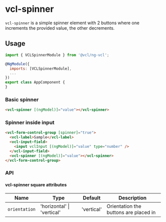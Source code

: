 # vcl-spinner

`vcl-spinner` is a simple spinner element with 2 buttons where one increments the provided value, the other decrements.

## Usage

```js
import { VCLSpinnerModule } from '@vcl/ng-vcl';

@NgModule({
  imports: [VCLSpinnerModule],
  ...
})
export class AppComponent {
}
```

### Basic spinner

```html
<vcl-spinner [(ngModel)]="value"></vcl-spinner>
```

### Spinner inside input

```html
<vcl-form-control-group [spinner]="true">
  <vcl-label>Sample</vcl-label>
  <vcl-input-field>
    <input vclInput [(ngModel)]="value" type="number" />
  </vcl-input-field>
  <vcl-spinner [(ngModel)]="value"></vcl-spinner>
</vcl-form-control-group>
```

### API

#### vcl-spinner square attributes

| Name          | Type                       | Default    | Description                           |
| ------------- | -------------------------- | ---------- | ------------------------------------- |
| `orientation` | 'horizontal' \| 'vertical' | 'vertical' | Orientation the buttons are placed in |
